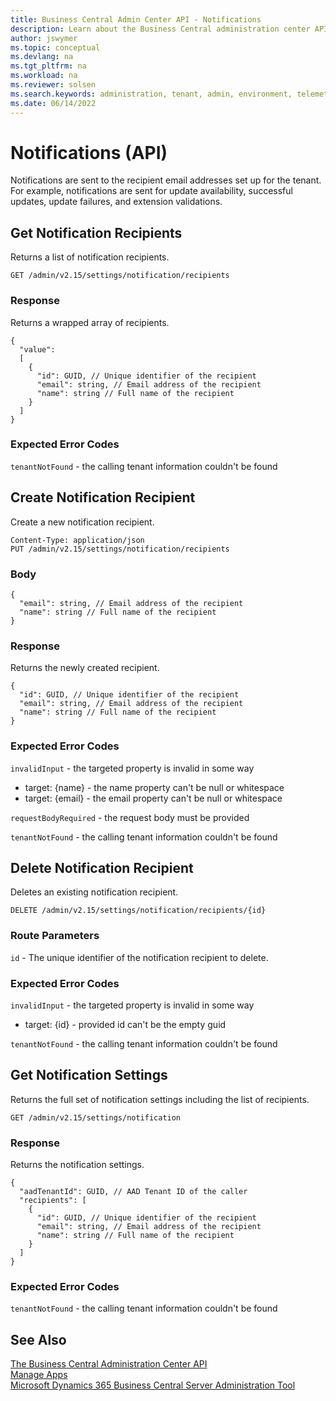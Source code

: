 ```yaml
---
title: Business Central Admin Center API - Notifications
description: Learn about the Business Central administration center API for setting up notifications.
author: jswymer
ms.topic: conceptual
ms.devlang: na
ms.tgt_pltfrm: na
ms.workload: na
ms.reviewer: solsen
ms.search.keywords: administration, tenant, admin, environment, telemetry
ms.date: 06/14/2022
---
```


# Notifications (API)

Notifications are sent to the recipient email addresses set up for the tenant. For example, notifications are sent for update availability, successful updates, update failures, and extension validations.

## Get Notification Recipients

Returns a list of notification recipients.

```
GET /admin/v2.15/settings/notification/recipients
```

### Response

Returns a wrapped array of recipients.

```
{
  "value": 
  [
    {
      "id": GUID, // Unique identifier of the recipient
      "email": string, // Email address of the recipient
      "name": string // Full name of the recipient
    }
  ]
}
```

### Expected Error Codes

`tenantNotFound` - the calling tenant information couldn't be found

## Create Notification Recipient

Create a new notification recipient.

```
Content-Type: application/json
PUT /admin/v2.15/settings/notification/recipients
```

### Body

```
{
  "email": string, // Email address of the recipient
  "name": string // Full name of the recipient
}
```

### Response

Returns the newly created recipient.

```
{
  "id": GUID, // Unique identifier of the recipient
  "email": string, // Email address of the recipient
  "name": string // Full name of the recipient
}
```

### Expected Error Codes

`invalidInput` - the targeted property is invalid in some way

  - target: {name} - the name property can't be null or whitespace
  - target: {email} - the email property can't be null or whitespace

`requestBodyRequired` - the request body must be provided

`tenantNotFound` - the calling tenant information couldn't be found

## Delete Notification Recipient

Deletes an existing notification recipient.

```
DELETE /admin/v2.15/settings/notification/recipients/{id}
```

### Route Parameters

`id` - The unique identifier of the notification recipient to delete.

### Expected Error Codes

`invalidInput` - the targeted property is invalid in some way

   - target: {id} - provided id can't be the empty guid

`tenantNotFound` - the calling tenant information couldn't be found

## Get Notification Settings

Returns the full set of notification settings including the list of recipients.

```
GET /admin/v2.15/settings/notification
```

### Response

Returns the notification settings.

```
{
  "aadTenantId": GUID, // AAD Tenant ID of the caller
  "recipients": [
    {
      "id": GUID, // Unique identifier of the recipient
      "email": string, // Email address of the recipient
      "name": string // Full name of the recipient
    }
  ]
}
```

### Expected Error Codes

`tenantNotFound` - the calling tenant information couldn't be found


## See Also

[The Business Central Administration Center API](administration-center-api.md)  
[Manage Apps](tenant-admin-center-manage-apps.md)  
[Microsoft Dynamics 365 Business Central Server Administration Tool](administration-tool.md) 
